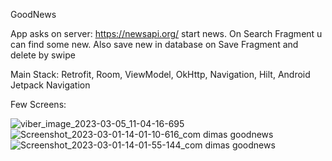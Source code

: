 
GoodNews

App asks on server: https://newsapi.org/  start news. On Search Fragment u can find some new. Also save new in database on Save Fragment and delete by swipe

Main Stack: Retrofit, Room, ViewModel, OkHttp, Navigation, Hilt, Android Jetpack Navigation

Few Screens:

![viber_image_2023-03-05_11-04-16-695](https://user-images.githubusercontent.com/100857833/222951568-5fab0263-2c18-448a-8b24-1101404d993d.jpg)
![Screenshot_2023-03-01-14-01-10-616_com dimas goodnews](https://user-images.githubusercontent.com/100857833/222267580-4d94164c-512c-428e-815c-2b50ae5fa9c3.jpg)
![Screenshot_2023-03-01-14-01-55-144_com dimas goodnews](https://user-images.githubusercontent.com/100857833/222267586-ecf5b159-bd5d-422e-94ab-caa4769384a0.jpg)
